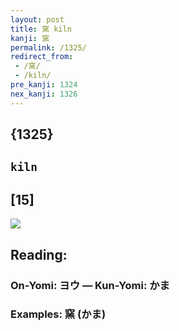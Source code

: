 ```yaml
---
layout: post
title: 窯 kiln
kanji: 窯
permalink: /1325/
redirect_from:
 - /窯/
 - /kiln/
pre_kanji: 1324
nex_kanji: 1326
---
```


## {1325}

## `kiln`

## [15]

<div class="stroke"><img src="E7AAAF.png" /></div>

## Reading:

### On-Yomi: ヨウ &mdash; Kun-Yomi: かま

### Examples: 窯 (かま)
